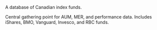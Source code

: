 A database of Canadian index funds.

Central gathering point for AUM, MER, and performance data. Includes iShares, BMO, Vanguard, Invesco, and RBC funds.
